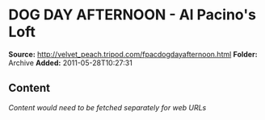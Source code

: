 # DOG DAY AFTERNOON - Al Pacino's Loft

**Source:** http://velvet_peach.tripod.com/fpacdogdayafternoon.html
**Folder:** Archive
**Added:** 2011-05-28T10:27:31




## Content
*Content would need to be fetched separately for web URLs*
